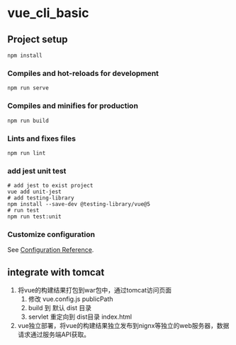 # vue_cli_basic

## Project setup
```
npm install
```

### Compiles and hot-reloads for development
```
npm run serve
```

### Compiles and minifies for production
```
npm run build
```

### Lints and fixes files
```
npm run lint
```

### add jest unit test
```shell
# add jest to exist project
vue add unit-jest
# add testing-library
npm install --save-dev @testing-library/vue@5
# run test
npm run test:unit
```


### Customize configuration
See [Configuration Reference](https://cli.vuejs.org/config/).


## integrate with tomcat
1. 将vue的构建结果打包到war包中，通过tomcat访问页面
   1. 修改 vue.config.js publicPath
   2. build 到 默认 dist 目录
   3. servlet 重定向到 dist目录 index.html
2. vue独立部署，将vue的构建结果独立发布到nignx等独立的web服务器，数据请求通过服务端API获取。